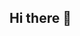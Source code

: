 ## Hi there 👋

<!--
**NHazelJ/NHazelJ** is a ✨ _special_ ✨ repository because its `README.md` (this file) appears on your GitHub profile.

- 👋 Hi, I’m Najib @NHazelJ.
- 💻 I’m interested in everything code, movies, and soccer.
- 🔭 I’m currently working on my portfolio.
- 🤝 I’m looking to collaborate on Front End and Back End code Web Development.
- 🐊 I'm a CS student at the University of Florida.
- 🚀 I’m currently learning DSA.
- 📫 Reach me through my email - najib.mosquera@hotmail.com
